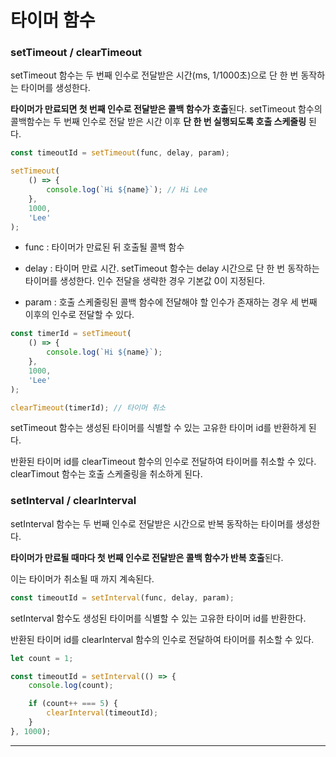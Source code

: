 # 타이머 함수

### setTimeout / clearTimeout

setTimeout 함수는 두 번째 인수로 전달받은 시간(ms, 1/1000초)으로 단 한 번 동작하는 타이머를 생성한다.

**타이머가 만료되면 첫 번째 인수로 전달받은 콜백 함수가 호출**된다. setTimeout 함수의 콜백함수는 두 번째 인수로 전달 받은 시간 이후 **단 한 번 실행되도록 호출 스케줄링** 된다.

```javascript
const timeoutId = setTimeout(func, delay, param);
```

```javascript
setTimeout(
    () => {
        console.log(`Hi ${name}`); // Hi Lee
    },
    1000,
    'Lee'
);
```

-   func : 타이머가 만료된 뒤 호출될 콜백 함수

-   delay : 타이머 만료 시간. setTimeout 함수는 delay 시간으로 단 한 번 동작하는 타이머를 생성한다. 인수 전달을 생략한 경우 기본값 0이 지정된다.

-   param : 호출 스케줄링된 콜백 함수에 전달해야 할 인수가 존재하는 경우 세 번째 이후의 인수로 전달할 수 있다.

```javascript
const timerId = setTimeout(
    () => {
        console.log(`Hi ${name}`);
    },
    1000,
    'Lee'
);

clearTimeout(timerId); // 타이머 취소
```

setTimeout 함수는 생성된 타이머를 식별할 수 있는 고유한 타이머 id를 반환하게 된다.

반환된 타이머 id를 clearTimeout 함수의 인수로 전달하여 타이머를 취소할 수 있다. clearTimout 함수는 호출 스케줄링을 취소하게 된다.

### setInterval / clearInterval

setInterval 함수는 두 번째 인수로 전달받은 시간으로 반복 동작하는 타이머를 생성한다.

**타이머가 만료될 때마다 첫 번째 인수로 전달받은 콜백 함수가 반복 호출**된다.

이는 타이머가 취소될 때 까지 계속된다.

```javascript
const timeoutId = setInterval(func, delay, param);
```

setInterval 함수도 생성된 타이머를 식별할 수 있는 고유한 타이머 id를 반환한다.

반환된 타이머 id를 clearInterval 함수의 인수로 전달하여 타이머를 취소할 수 있다.

```javascript
let count = 1;

const timeoutId = setInterval(() => {
    console.log(count);

    if (count++ === 5) {
        clearInterval(timeoutId);
    }
}, 1000);
```

<hr>
